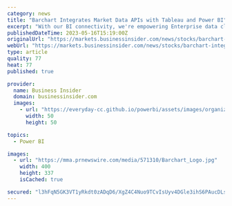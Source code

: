 ```yaml
---
category: news
title: "Barchart Integrates Market Data APIs with Tableau and Power BI"
excerpt: "With our BI connectivity, we're empowering Enterprise data clients to cut through the noise and focus on driving business growth,\" said Barchart CEO Mark Haraburda . \"We continue to add features to our Enterprise data plans,"
publishedDateTime: 2023-05-16T15:19:00Z
originalUrl: "https://markets.businessinsider.com/news/stocks/barchart-integrates-market-data-apis-with-tableau-and-power-bi-1032331788"
webUrl: "https://markets.businessinsider.com/news/stocks/barchart-integrates-market-data-apis-with-tableau-and-power-bi-1032331788"
type: article
quality: 77
heat: 77
published: true

provider:
  name: Business Insider
  domain: businessinsider.com
  images:
    - url: "https://everyday-cc.github.io/powerbi/assets/images/organizations/businessinsider.com-50x50.jpg"
      width: 50
      height: 50

topics:
  - Power BI

images:
  - url: "https://mma.prnewswire.com/media/571310/Barchart_Logo.jpg"
    width: 400
    height: 337
    isCached: true

secured: "l3hFqN5GK3VT1yRkdt0zADqD6/XgZ4C4Nuo9TCvIsUyv4DGle3ihS6PAucDLszfgkiFJ4X+WGfn0KUC/7X5OjnnQIk92l/UyhBNY8HlP18uqYxLZU66HcwZpIzAiUsgRK8sTyQ29WIlP6KDoRrjoQnkUANEqQdj53XpdU2TtwLZq7zBxqI5lU/L3ANKW7+pfjLf8e3GZUs+eeLBIo7N3F5ptWUnXFptJTVAlH9R6DZTmUFu7W7By3A0cj6tnIYwHwv8g4/NlrOsQayzBptplP2wAPlwVbJfRtOa5CoDsXRHMcXEJ/uTvkRVls8aqpovlEzUNC/mdiXGHg2bzYWPcqc6vK2oFU3145FRdyqW0Gw4=;hj+BgUvLX7k8glOrVHHzUA=="
---
```


